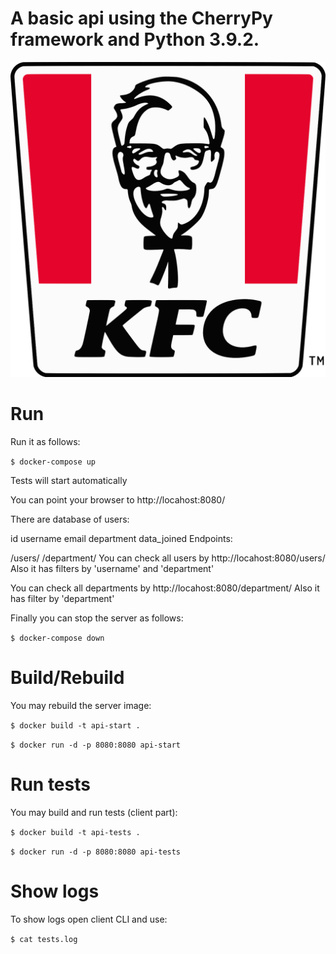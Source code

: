 # A basic api using the CherryPy framework and Python 3.9.2.
![Kurochka KFC](https://github.com/zinarous/api_exam/blob/main/KFC_logo.svg.png)
# Run
Run it as follows:

``` $ docker-compose up ```

Tests will start automatically

You can point your browser to http://locahost:8080/

There are database of users:

id
username
email
department
data_joined
Endpoints:

/users/
/department/
You can check all users by http://locahost:8080/users/ Also it has filters by 'username' and 'department'

You can check all departments by http://locahost:8080/department/ Also it has filter by 'department'

Finally you can stop the server as follows:

``` $ docker-compose down ```

# Build/Rebuild
You may rebuild the server image:


```$ docker build -t api-start .```

```$ docker run -d -p 8080:8080 api-start```

# Run tests

You may build and run tests (client part):


```$ docker build -t api-tests .```

```$ docker run -d -p 8080:8080 api-tests```

# Show logs

To show logs open client CLI and use:

```$ cat tests.log```

